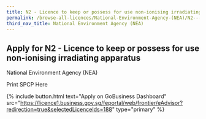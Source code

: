 ```yaml
---
title: N2 - Licence to keep or possess for use non-ionising irradiating apparatus
permalink: /browse-all-licences/National-Environment-Agency-(NEA)/N2---Licence-to-keep-or-possess-for-use-non-ionising-irradiating-apparatus
third_nav_title: National Environment Agency (NEA)
---
```


## Apply for N2 - Licence to keep or possess for use non-ionising irradiating apparatus

National Environment Agency (NEA)

Print SPCP Here

{% include button.html text="Apply on GoBusiness Dashboard" src="https://licence1.business.gov.sg/feportal/web/frontier/eAdvisor?redirection=true&selectedLicenceIds=188" type="primary" %}
